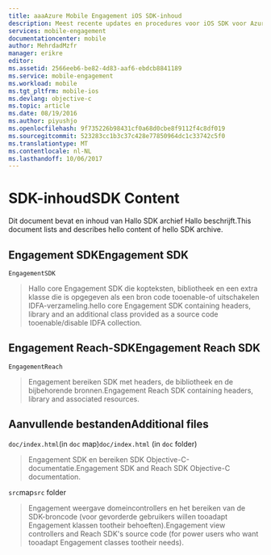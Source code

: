 ```yaml
---
title: aaaAzure Mobile Engagement iOS SDK-inhoud
description: Meest recente updates en procedures voor iOS SDK voor Azure Mobile Engagement
services: mobile-engagement
documentationcenter: mobile
author: MehrdadMzfr
manager: erikre
editor: 
ms.assetid: 2566eeb6-be82-4d83-aaf6-ebdcb8841189
ms.service: mobile-engagement
ms.workload: mobile
ms.tgt_pltfrm: mobile-ios
ms.devlang: objective-c
ms.topic: article
ms.date: 08/19/2016
ms.author: piyushjo
ms.openlocfilehash: 9f735226b98431cf0a68d0cbe8f9112f4c8df019
ms.sourcegitcommit: 523283cc1b3c37c428e77850964dc1c33742c5f0
ms.translationtype: MT
ms.contentlocale: nl-NL
ms.lasthandoff: 10/06/2017
---
```

# <a name="sdk-content"></a><span data-ttu-id="8d649-103">SDK-inhoud</span><span class="sxs-lookup"><span data-stu-id="8d649-103">SDK Content</span></span>
<span data-ttu-id="8d649-104">Dit document bevat en inhoud van Hallo SDK archief Hallo beschrijft.</span><span class="sxs-lookup"><span data-stu-id="8d649-104">This document lists and describes hello content of hello SDK archive.</span></span>

## <a name="engagement-sdk"></a><span data-ttu-id="8d649-105">Engagement SDK</span><span class="sxs-lookup"><span data-stu-id="8d649-105">Engagement SDK</span></span>
`EngagementSDK`

> <span data-ttu-id="8d649-106">Hallo core Engagement SDK die kopteksten, bibliotheek en een extra klasse die is opgegeven als een bron code tooenable-of uitschakelen IDFA-verzameling.</span><span class="sxs-lookup"><span data-stu-id="8d649-106">hello core Engagement SDK containing headers, library and an additional class provided as a source code tooenable/disable IDFA collection.</span></span>
> 
> 

## <a name="engagement-reach-sdk"></a><span data-ttu-id="8d649-107">Engagement Reach-SDK</span><span class="sxs-lookup"><span data-stu-id="8d649-107">Engagement Reach SDK</span></span>
`EngagementReach`

> <span data-ttu-id="8d649-108">Engagement bereiken SDK met headers, de bibliotheek en de bijbehorende bronnen.</span><span class="sxs-lookup"><span data-stu-id="8d649-108">Engagement Reach SDK containing headers, library and associated resources.</span></span>
> 
> 

## <a name="additional-files"></a><span data-ttu-id="8d649-109">Aanvullende bestanden</span><span class="sxs-lookup"><span data-stu-id="8d649-109">Additional files</span></span>
<span data-ttu-id="8d649-110">`doc/index.html`(in `doc` map)</span><span class="sxs-lookup"><span data-stu-id="8d649-110">`doc/index.html` (in `doc` folder)</span></span>

> <span data-ttu-id="8d649-111">Engagement SDK en bereiken SDK Objective-C-documentatie.</span><span class="sxs-lookup"><span data-stu-id="8d649-111">Engagement SDK and Reach SDK Objective-C documentation.</span></span>
> 
> 

<span data-ttu-id="8d649-112">`src`map</span><span class="sxs-lookup"><span data-stu-id="8d649-112">`src` folder</span></span>

> <span data-ttu-id="8d649-113">Engagement weergave domeincontrollers en het bereiken van de SDK-broncode (voor gevorderde gebruikers willen tooadapt Engagement klassen tootheir behoeften).</span><span class="sxs-lookup"><span data-stu-id="8d649-113">Engagement view controllers and Reach SDK's source code (for power users who want tooadapt Engagement classes tootheir needs).</span></span>
> 
> 

